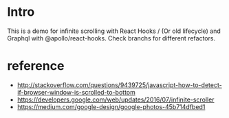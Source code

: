 # Intro

This is a demo for infinite scrolling with React Hooks / (Or old lifecycle) and Graphql with @apollo/react-hooks.
Check branchs for different refactors.

# reference

- http://stackoverflow.com/questions/9439725/javascript-how-to-detect-if-browser-window-is-scrolled-to-bottom
- https://developers.google.com/web/updates/2016/07/infinite-scroller
- https://medium.com/google-design/google-photos-45b714dfbed1
